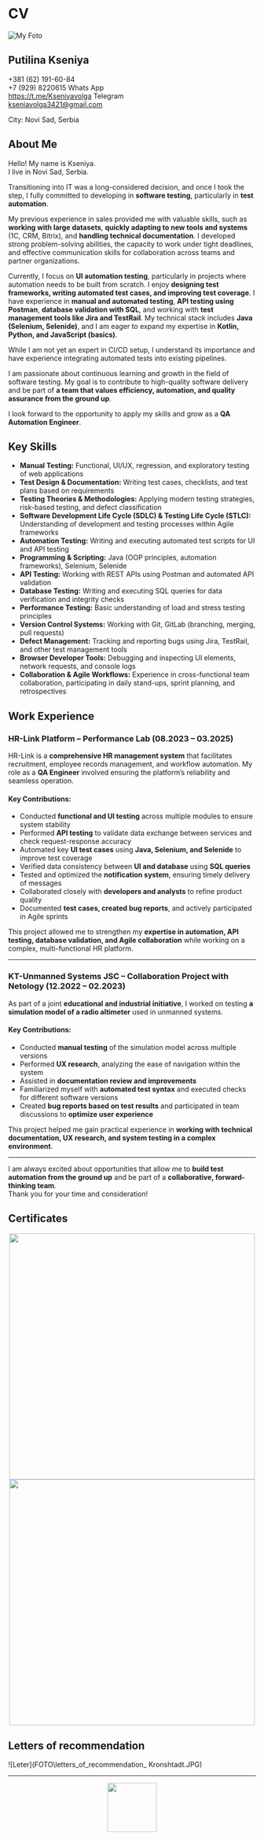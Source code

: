 # CV # 
![My Foto](FOTO/foto1.png) 
## Putilina Kseniya

+381 (62) 191-60-84<br>
+7 (929) 8220615  Whats App<br>
https://t.me/Kseniyavolga Telegram<br>
kseniavolga3421@gmail.com

City: Novi Sad, Serbia

## About Me

Hello! My name is Kseniya.  
I live in Novi Sad, Serbia.

Transitioning into IT was a long-considered decision, and once I took the step, I fully committed to developing in **software testing**, particularly in **test automation**.

My previous experience in sales provided me with valuable skills, such as **working with large datasets**, **quickly adapting to new tools and systems** (1C, CRM, Bitrix), and **handling technical documentation**. I developed strong problem-solving abilities, the capacity to work under tight deadlines, and effective communication skills for collaboration across teams and partner organizations.

Currently, I focus on **UI automation testing**, particularly in projects where automation needs to be built from scratch. I enjoy **designing test frameworks, writing automated test cases, and improving test coverage**. I have experience in **manual and automated testing**, **API testing using Postman**, **database validation with SQL**, and working with **test management tools like Jira and TestRail**. My technical stack includes **Java (Selenium, Selenide)**, and I am eager to expand my expertise in **Kotlin, Python, and JavaScript (basics)**.

While I am not yet an expert in CI/CD setup, I understand its importance and have experience integrating automated tests into existing pipelines.

I am passionate about continuous learning and growth in the field of software testing. My goal is to contribute to high-quality software delivery and be part of **a team that values efficiency, automation, and quality assurance from the ground up**.

I look forward to the opportunity to apply my skills and grow as a **QA Automation Engineer**.

## Key Skills

* **Manual Testing:** Functional, UI/UX, regression, and exploratory testing of web applications
* **Test Design & Documentation:** Writing test cases, checklists, and test plans based on requirements
* **Testing Theories & Methodologies:** Applying modern testing strategies, risk-based testing, and defect classification
* **Software Development Life Cycle (SDLC) & Testing Life Cycle (STLC):** Understanding of development and testing processes within Agile frameworks
* **Automation Testing:** Writing and executing automated test scripts for UI and API testing
* **Programming & Scripting:** Java (OOP principles, automation frameworks), Selenium, Selenide
* **API Testing:** Working with REST APIs using Postman and automated API validation
* **Database Testing:** Writing and executing SQL queries for data verification and integrity checks
* **Performance Testing:** Basic understanding of load and stress testing principles
* **Version Control Systems:** Working with Git, GitLab (branching, merging, pull requests)
* **Defect Management:** Tracking and reporting bugs using Jira, TestRail, and other test management tools
* **Browser Developer Tools:** Debugging and inspecting UI elements, network requests, and console logs
* **Collaboration & Agile Workflows:** Experience in cross-functional team collaboration, participating in daily stand-ups, sprint planning, and retrospectives

## Work Experience

### **HR-Link Platform – Performance Lab (08.2023 – 03.2025)**
HR-Link is a **comprehensive HR management system** that facilitates recruitment, employee records management, and workflow automation. My role as a **QA Engineer** involved ensuring the platform’s reliability and seamless operation.

#### **Key Contributions:**
- Conducted **functional and UI testing** across multiple modules to ensure system stability
- Performed **API testing** to validate data exchange between services and check request-response accuracy
- Automated key **UI test cases** using **Java, Selenium, and Selenide** to improve test coverage
- Verified data consistency between **UI and database** using **SQL queries**
- Tested and optimized the **notification system**, ensuring timely delivery of messages
- Collaborated closely with **developers and analysts** to refine product quality
- Documented **test cases, created bug reports**, and actively participated in Agile sprints

This project allowed me to strengthen my **expertise in automation, API testing, database validation, and Agile collaboration** while working on a complex, multi-functional HR platform.

---

### **KT-Unmanned Systems JSC – Collaboration Project with Netology (12.2022 – 02.2023)**
As part of a joint **educational and industrial initiative**, I worked on testing **a simulation model of a radio altimeter** used in unmanned systems.

#### **Key Contributions:**
- Conducted **manual testing** of the simulation model across multiple versions
- Performed **UX research**, analyzing the ease of navigation within the system
- Assisted in **documentation review and improvements**
- Familiarized myself with **automated test syntax** and executed checks for different software versions
- Created **bug reports based on test results** and participated in team discussions to **optimize user experience**

This project helped me gain practical experience in **working with technical documentation, UX research, and system testing in a complex environment**.

---

I am always excited about opportunities that allow me to **build test automation from the ground up** and be part of a **collaborative, forward-thinking team**.  
Thank you for your time and consideration!

## Certificates
<div id align="center">
<img src="https://u.netology.ru/backend/uploads/legacy/shared_diplomas/image/260588/7102baa2bdca9d42a2b7ac8f008e6c06.png?ts=1677751065" width="500"/>
<img src="https://u.netology.ru/backend/uploads/legacy/shared_diplomas/image/241466/0f3f0b1aa70df23eb485fd4bc7feba60.png?ts=1674055227" width="500"/>
</div>

## Letters of recommendation
![Leter](FOTO\letters_of_recommendation_ Kronshtadt.JPG)

---
<div id align="center">
  <img src="https://media.giphy.com/media/2C2qwckZzyiz8UzvzK/giphy.gif" width="100"/>
</div>
